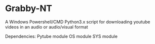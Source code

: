 # Grabby-NT
A Windows Powershell/CMD Python3.x script for downloading youtube videos in an audio or audio/visual format

Dependencies:
Pytube module
OS module
SYS module
